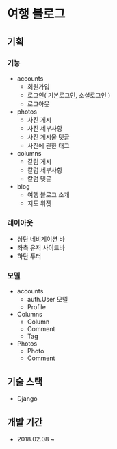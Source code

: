 # 여행 블로그

## 기획

### 기능
- accounts
	- 회원가입
	- 로그인( 기본로그인, 소셜로그인 )
	- 로그아웃
- photos
  - 사진 게시
  - 사진 세부사항
  - 사진 게시물 댓글
  - 사진에 관한 태그
- columns
  - 칼럼 게시
  - 칼럼 세부사항
  - 칼럼 댓글
- blog
  - 여행 블로그 소개
  - 지도 위젯

### 레이아웃
- 상단 네비게이션 바
- 좌측 유저 사이드바
- 하단 푸터 

### 모델
- accounts 
	- auth.User 모델
	- Profile
- Columns
  - Column
  - Comment
  - Tag
- Photos
  - Photo
  - Comment

## 기술 스택
- Django 

## 개발 기간
- 2018.02.08 ~ 
